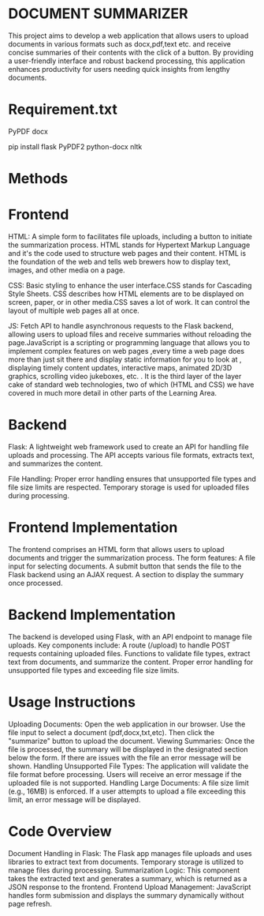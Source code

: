 # DOCUMENT SUMMARIZER

This project aims to develop a web application that allows users to upload documents in various formats such as docx,pdf,text etc. and receive concise summaries of their contents with the click of a button. By providing a user-friendly interface and robust backend processing, this application enhances productivity for users needing quick insights from lengthy documents.

# Requirement.txt

PyPDF
docx

pip install flask PyPDF2 python-docx nltk

# Methods
# Frontend
HTML: A simple form to facilitates file uploads, including a button to initiate the summarization process. HTML stands for Hypertext Markup Language and it's the code used to structure web pages and their content. HTML is the foundation of the web and tells web brewers how to display text, images, and other media on a page.

CSS:  Basic styling to enhance the user interface.CSS stands for Cascading Style Sheets. CSS describes how HTML elements are to be displayed on screen, paper, or in other media.CSS saves a lot of work. It can control the layout of multiple web pages all at once.

JS:  Fetch API to handle asynchronous requests to the Flask backend, allowing users to upload files and receive summaries without reloading the page.JavaScript is a scripting or programming language that allows you to implement complex features on web pages ,every time a web page does more than just sit there and display static information for you to look at , displaying timely content updates, interactive maps, animated 2D/3D graphics, scrolling video jukeboxes, etc. . It is the third layer of the layer cake of standard web technologies, two of which (HTML and CSS) we have covered in much more detail in other parts of the Learning Area.

# Backend
Flask: A lightweight web framework used to create an API for handling file uploads and processing. The API accepts various file formats, extracts text, and summarizes the content.

File Handling: Proper error handling ensures that unsupported file types and file size limits are respected. Temporary storage is used for uploaded files during processing.

# Frontend Implementation

The frontend comprises an HTML form that allows users to upload documents and trigger the summarization process. The form features:
A file input for selecting documents.
A submit button that sends the file to the Flask backend using an AJAX request.
A section to display the summary once processed.

# Backend Implementation

The backend is developed using Flask, with an API endpoint to manage file uploads. Key components include:
A route (/upload) to handle POST requests containing uploaded files.
Functions to validate file types, extract text from documents, and summarize the content.
Proper error handling for unsupported file types and exceeding file size limits.

# Usage Instructions
Uploading Documents: Open the web application in our browser. Use the file input to select a document (pdf,docx,txt,etc). Then click the "summarize" button to upload the document.
Viewing Summaries: Once the file is processed, the summary will be displayed in the designated section below the form. If there are issues with the file an error message will be shown.
Handling Unsupported File Types: The application will validate the file format before processing. Users will receive an error message if the uploaded file is not supported.
Handling Large Documents: A file size limit (e.g., 16MB) is enforced. If a user attempts to upload a file exceeding this limit, an error message will be displayed.

#  Code Overview
Document Handling in Flask: The Flask app manages file uploads and uses libraries to extract text from documents. Temporary storage is utilized to manage files during processing.
Summarization Logic: This component takes the extracted text and generates a summary, which is returned as a JSON response to the frontend.
Frontend Upload Management: JavaScript handles form submission and displays the summary dynamically without page refresh.
